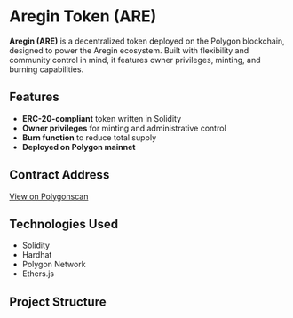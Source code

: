
# Aregin Token (ARE)

**Aregin (ARE)** is a decentralized token deployed on the Polygon blockchain, designed to power the Aregin ecosystem. Built with flexibility and community control in mind, it features owner privileges, minting, and burning capabilities.

## Features
- **ERC-20-compliant** token written in Solidity
- **Owner privileges** for minting and administrative control
- **Burn function** to reduce total supply
- **Deployed on Polygon mainnet**

## Contract Address
[View on Polygonscan](https://polygonscan.com/address/0xC84B140b267de62394Bb2c0a1b2bD3Bd105b42Be )

## Technologies Used
- Solidity
- Hardhat
- Polygon Network
- Ethers.js

## Project Structure
